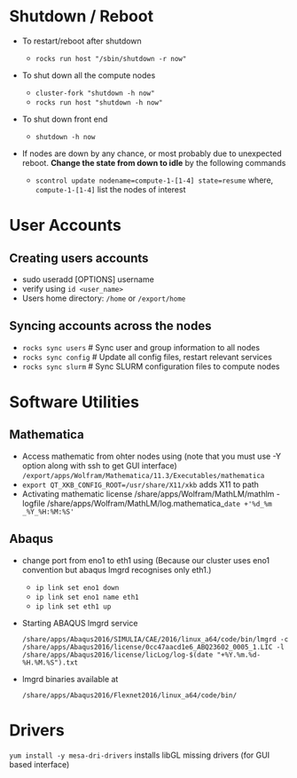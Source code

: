


# Shutdown / Reboot

+ To restart/reboot after shutdown
  + `rocks run host "/sbin/shutdown -r now"`
+ To shut down all the compute nodes
  + `cluster-fork "shutdown -h now"`  
  + `rocks run host "shutdown -h now"`
+ To shut down front end
  + `shutdown -h now`

+ If nodes are down by any chance, or most probably due to unexpected reboot.
  **Change the state from down to idle** by the following commands
  + `scontrol update nodename=compute-1-[1-4] state=resume`  where, `compute-1-[1-4]` list the nodes of interest


# User Accounts

## Creating users accounts
  + sudo useradd [OPTIONS] username 
  + verify using `id <user_name>`
  + Users home directory: `/home` or `/export/home`

## Syncing accounts across the nodes
  + `rocks sync users`  # Sync user and group information to all nodes
  + `rocks sync config`  # Update all config files, restart relevant services
  + `rocks sync slurm`  # Sync SLURM configuration files to compute nodes


# Software Utilities

## Mathematica
+ Access mathematic from ohter nodes using (note that you must use -Y option along with ssh to get GUI interface)
  `/export/apps/Wolfram/Mathematica/11.3/Executables/mathematica`
+ `export QT_XKB_CONFIG_ROOT=/usr/share/X11/xkb` adds X11 to path
+ Activating mathematic license
	/share/apps/Wolfram/MathLM/mathlm -logfile /share/apps/Wolfram/MathLM/log.mathematica_`date +'%d_%m
	_%Y_%H:%M:%S'`

## Abaqus

+ change port from eno1 to eth1 using (Because our cluster uses eno1 convention but abaqus lmgrd recognises only eth1.)
    + `ip link set eno1 down`
    + `ip link set eno1 name eth1`
    + `ip link set eth1 up`

+ Starting ABAQUS lmgrd service

    `/share/apps/Abaqus2016/SIMULIA/CAE/2016/linux_a64/code/bin/lmgrd -c /share/apps/Abaqus2016/license/0cc47aacd1e6_ABQ23602_0005_1.LIC -l /share/apps/Abaqus2016/license/licLog/log-$(date "+%Y.%m.%d-%H.%M.%S").txt`

+ lmgrd binaries available at 

    `/share/apps/Abaqus2016/Flexnet2016/linux_a64/code/bin/`

# Drivers

  `yum install -y mesa-dri-drivers` installs libGL missing drivers (for GUI based interface)
